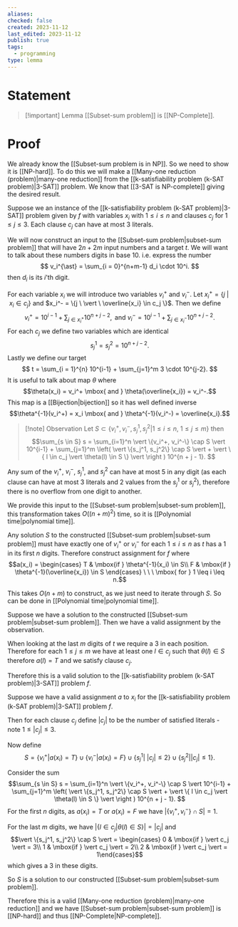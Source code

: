 ```yaml
---
aliases: 
checked: false
created: 2023-11-12
last_edited: 2023-11-12
publish: true
tags:
  - programming
type: lemma
---
```

# Statement

> [!important] Lemma
> [[Subset-sum problem]] is [[NP-Complete]].

# Proof
We already know the [[Subset-sum problem is in NP]]. So we need to show it is [[NP-hard]]. To do this we will make a [[Many-one reduction (problem)|many-one reduction]] from the [[k-satisfiability problem (k-SAT problem)|3-SAT]] problem. We know that [[3-SAT is NP-complete]] giving the desired result.

Suppose we an instance of the [[k-satisfiability problem (k-SAT problem)|3-SAT]] problem given by $f$ with variables $x_i$ with $1 \leq i \leq n$ and clauses $c_j$ for $1 \leq j \leq 3$. Each clause $c_j$ can have at most 3 literals.

We will now construct an input to the [[Subset-sum problem|subset-sum problem]] that will have $2n + 2m$ input numbers and a target $t$. We will want to talk about these numbers digits in base 10. i.e. express the number
$$
v_i^{\ast} = \sum_{i = 0}^{n+m-1} d_i \cdot 10^i.
$$
then $d_i$ is its $i$'th digit.

For each variable $x_i$ we will introduce two variables $v_i^+$ and $v_i^-$. Let $x_i^+ = \{j \ \vert \ x_i \in c_j\}$ and $x_i^- = \{j \ \vert \ \overline{x_i} \in c_j \}$. Then we define
$$
v_i^+ = 10^{i-1} + \sum_{j \in x_i^+} 10^{n + j - 2}, \mbox{ and } v_i^- = 10^{i-1} + \sum_{j \in x_i^-} 10^{n + j - 2}.
$$
For each $c_j$ we define two variables which are identical
$$
s_j^1 = s_j^2 = 10^{n + j - 2}.
$$
Lastly we define our target
$$
t = \sum_{i = 1}^{n} 10^{i-1} + \sum_{j=1}^m 3 \cdot 10^{j-2}.
$$
It is useful to talk about map $\theta$ where
$$\theta(x_i) = v_i^+ \mbox{ and } \theta(\overline{x_i}) = v_i^-.$$
This map is a [[Bijection|bijection]] so it has well defined inverse
$$\theta^{-1}(v_i^+) = x_i \mbox{ and } \theta^{-1}(v_i^-) = \overline{x_i}.$$

>[!note] Observation
>Let $S \subset \{v_i^+, v_i^-, s_j^1, s_j^2 \vert 1 \leq i \leq n, \ 1 \leq j \leq m\}$ then
>$$\sum_{s \in S} s = \sum_{i=1}^n \vert \{v_i^+, v_i^-\} \cap S \vert 10^{i-1} + \sum_{j=1}^m \left( \vert \{s_j^1, s_j^2\} \cap S \vert + \vert \{ l \in c_j \vert \theta(l) \in S \} \vert \right ) 10^{n + j - 1}. $$

Any sum of the $v_i^+$, $v_i^-$, $s_j^1$, and $s_j^2$ can have at most 5 in any digit (as each clause can have at most 3 literals and 2 values from the $s_j^1$ or $s_j^2$), therefore there is no overflow from one digit to another.

We provide this input to the [[Subset-sum problem|subset-sum problem]], this transformation takes $O((n+m)^2)$ time, so it is [[Polynomial time|polynomial time]].

Any solution $S$ to the constructed [[Subset-sum problem|subset-sum problem]] must have exactly one of $v_i^+$ or $v_i^-$ for each $1 \leq i \leq n$ as $t$ has a 1 in its first $n$ digits. Therefore construct assignment for $f$ where
$$a(x_i) = \begin{cases} T & \mbox{if } \theta^{-1}(x_i) \in S\\ F & \mbox{if } \theta^{-1}(\overline{x_i}) \in S \end{cases} \ \ \ \mbox{ for } 1 \leq i \leq n.$$

This takes $O(n + m)$ to construct, as we just need to iterate through $S$. So can be done in [[Polynomial time|polynomial time]].

Suppose we have a solution to the constructed [[Subset-sum problem|subset-sum problem]]. Then we have a valid assignment by the observation. 

When looking at the last $m$ digits of $t$ we require a 3 in each position. Therefore for each $1 \leq j \leq m$ we have at least one $l \in c_j$ such that $\theta(l) \in S$ therefore $a(l) = T$ and we satisfy clause $c_j$. 

Therefore this is a valid solution to the [[k-satisfiability problem (k-SAT problem)|3-SAT]] problem $f$.

Suppose we have a valid assignment $a$ to $x_i$ for the [[k-satisfiability problem (k-SAT problem)|3-SAT]] problem $f$. 

Then for each clause $c_j$ define $\vert c_j \vert$ to be the number of satisfied literals - note $1 \leq \vert c_j \vert \leq 3$.

Now define
$$S = \{v_i^+ \vert a(x_i) = T\} \cup \{v_i^- \vert a(x_i) = F\} \cup \{s_j^1 \vert \ \vert c_j \vert \leq 2\} \cup \{s_j^2 \vert \vert c_j \vert \leq 1 \}.$$

Consider the sum
$$\sum_{s \in S} s = \sum_{i=1}^n \vert \{v_i^+, v_i^-\} \cap S \vert 10^{i-1} + \sum_{j=1}^m \left( \vert \{s_j^1, s_j^2\} \cap S \vert + \vert \{ l \in c_j \vert \theta(l) \in S \} \vert \right ) 10^{n + j - 1}. $$
For the first $n$ digits, as $a(x_i) = T$ or $a(x_i) = F$ we have $\vert \{v_i^+, v_i^-\} \cap S \vert = 1$.

For the last $m$ digits, we have $\vert \{ l \in c_j \vert \theta(l) \in S \} \vert = \vert c_j \vert$ and
$$\vert \{s_j^1, s_j^2\} \cap S \vert = \begin{cases} 0 & \mbox{if } \vert c_j \vert = 3\\ 1 & \mbox{if } \vert c_j \vert = 2\\ 2 & \mbox{if } \vert c_j \vert = 1\end{cases}$$
which gives a 3 in these digits.

So $S$ is a solution to our constructed [[Subset-sum problem|subset-sum problem]].

Therefore this is a valid [[Many-one reduction (problem)|many-one reduction]] and we have [[Subset-sum problem|subset-sum problem]] is [[NP-hard]] and thus [[NP-Complete|NP-complete]].

